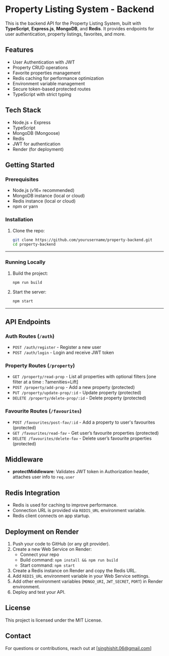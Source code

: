 # Property Listing System - Backend

This is the backend API for the Property Listing System, built with **TypeScript**, **Express.js**, **MongoDB**, and **Redis**. It provides endpoints for user authentication, property listings, favorites, and more.

## Features

- User Authentication with JWT
- Property CRUD operations
- Favorite properties management
- Redis caching for performance optimization
- Environment variable management
- Secure token-based protected routes
- TypeScript with strict typing

## Tech Stack

- Node.js + Express
- TypeScript
- MongoDB (Mongoose)
- Redis
- JWT for authentication
- Render (for deployment)

## Getting Started

### Prerequisites

- Node.js (v16+ recommended)
- MongoDB instance (local or cloud)
- Redis instance (local or cloud)
- npm or yarn

### Installation

1. Clone the repo:
   ```bash
   git clone https://github.com/yourusername/property-backend.git
   cd property-backend


---

### Running Locally

1. Build the project:

   ```bash
   npm run build

2. Start the server:

   ```bash
   npm start


---


## API Endpoints

### Auth Routes (`/auth`)

- `POST /auth/register` - Register a new user
- `POST /auth/login` - Login and receive JWT token

### Property Routes (`/property`)

- `GET /property/read-prop` - List all properties with optional filters [one filter at a time : ?amenities=Lift]
- `POST /property/add-prop` - Add a new property (protected)
- `PUT /property/update-prop/:id` - Update property (protected)
- `DELETE /property/delete-prop/:id` - Delete property (protected)

### Favourite Routes (`/favourites`)

- `POST /favourites/post-fav/:id` - Add a property to user's favourites (protected)
- `GET /favourites/read-fav` - Get user’s favourite properties (protected)
- `DELETE /favourites/delete-fav` - Delete user’s favourite properties (protected)

## Middleware

- **protectMiddleware**: Validates JWT token in Authorization header, attaches user info to `req.user`


## Redis Integration

- Redis is used for caching to improve performance.
- Connection URL is provided via `REDIS_URL` environment variable.
- Redis client connects on app startup.


## Deployment on Render

1. Push your code to GitHub (or any git provider).
2. Create a new Web Service on Render:
   - Connect your repo
   - Build command: `npm install && npm run build`
   - Start command: `npm start`
3. Create a Redis instance on Render and copy the Redis URL.
4. Add `REDIS_URL` environment variable in your Web Service settings.
5. Add other environment variables (`MONGO_URI`, `JWT_SECRET`, `PORT`) in Render environment.
6. Deploy and test your API.

## License

This project is licensed under the MIT License.

## Contact

For questions or contributions, reach out at [singhishit.06@gmail.com]

